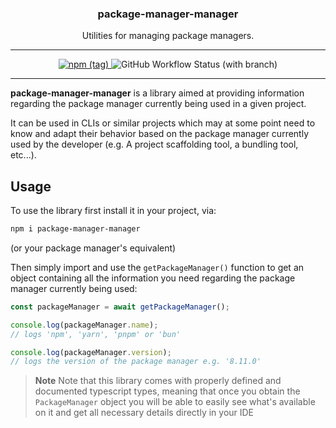 <p align="center">
  <h3 align="center">package-manager-manager</h3>

  <p align="center">
    Utilities for managing package managers.
  </p>
</p>

---

<p align="center">
  <a href="https://npmjs.com/package/package-manager-manager" target="_blank">
		<img alt="npm (tag)" src="https://img.shields.io/npm/v/package-manager-manager/latest?color=3777FF&style=flat-square" />
	</a>
	<img alt="GitHub Workflow Status (with branch)" src="https://img.shields.io/github/actions/workflow/status/james-elicx/package-manager-manager/release.yml?branch=main&color=95FF38&style=flat-square" />
</p>

---

**package-manager-manager** is a library aimed at providing information regarding the package manager currently being used in a given project.

It can be used in CLIs or similar projects which may at some point need to know and adapt their behavior based on the package manager currently used by the developer (e.g. A project scaffolding tool, a bundling tool, etc...).

## Usage

To use the library first install it in your project, via:

```sh
npm i package-manager-manager
```

(or your package manager's equivalent)

Then simply import and use the `getPackageManager()` function to get an object containing all the information you need regarding the package manager currently being used:

```js
const packageManager = await getPackageManager();

console.log(packageManager.name);
// logs 'npm', 'yarn', 'pnpm' or 'bun'

console.log(packageManager.version);
// logs the version of the package manager e.g. '8.11.0'
```

> **Note**
> Note that this library comes with properly defined and documented typescript types, meaning that once you obtain the `PackageManager` object you will be able to easily see what's available on it and get all necessary details directly in your IDE
